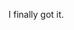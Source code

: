 I finally got it.































































